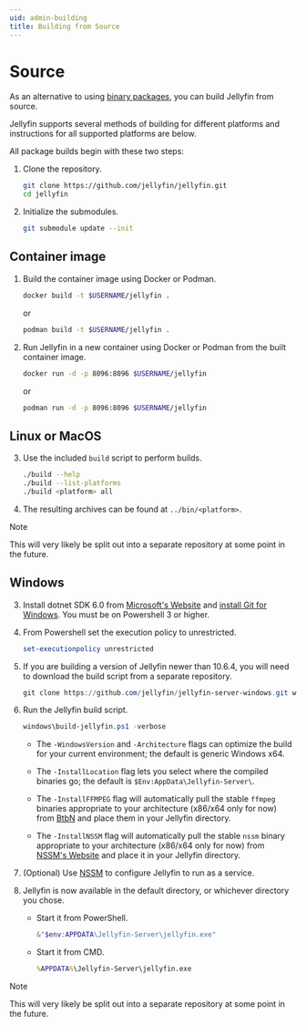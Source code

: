 ```yaml
---
uid: admin-building
title: Building from Source
---
```

<!-- markdownlint-disable MD029 ol-prefix -->

# Source

As an alternative to using [binary packages](xref:admin-installing), you can build Jellyfin from source.

Jellyfin supports several methods of building for different platforms and instructions for all supported platforms are below.

All package builds begin with these two steps:

1. Clone the repository.

    ```sh
    git clone https://github.com/jellyfin/jellyfin.git
    cd jellyfin
    ```

2. Initialize the submodules.

    ```sh
    git submodule update --init
    ```

## Container image

1. Build the container image using Docker or Podman.

    ```sh
    docker build -t $USERNAME/jellyfin .
    ```

    or

    ```sh
    podman build -t $USERNAME/jellyfin .
    ```

2. Run Jellyfin in a new container using Docker or Podman from the built container image.

    ```sh
    docker run -d -p 8096:8096 $USERNAME/jellyfin
    ```

    or

    ```sh
    podman run -d -p 8096:8096 $USERNAME/jellyfin
    ```

## Linux or MacOS

3. Use the included `build` script to perform builds.

    ```sh
    ./build --help
    ./build --list-platforms
    ./build <platform> all
    ```

4. The resulting archives can be found at `../bin/<platform>`.

> [!NOTE]
> This will very likely be split out into a separate repository at some point in the future.

## Windows

3. Install dotnet SDK 6.0 from [Microsoft's Website](https://dotnet.microsoft.com/en-us/download/dotnet/6.0) and [install Git for Windows](https://gitforwindows.org/).
   You must be on Powershell 3 or higher.

4. From Powershell set the execution policy to unrestricted.

    ```powershell
    set-executionpolicy unrestricted
    ```

5. If you are building a version of Jellyfin newer than 10.6.4, you will need to download the build script from a separate repository.

   ```powershell
   git clone https://github.com/jellyfin/jellyfin-server-windows.git windows
   ```

6. Run the Jellyfin build script.

    ```powershell
    windows\build-jellyfin.ps1 -verbose
    ```

    * The `-WindowsVersion` and `-Architecture` flags can optimize the build for your current environment; the default is generic Windows x64.

    * The `-InstallLocation` flag lets you select where the compiled binaries go; the default is `$Env:AppData\Jellyfin-Server\`.

    * The `-InstallFFMPEG` flag will automatically pull the stable `ffmpeg` binaries appropriate to your architecture (x86/x64 only for now) from [BtbN](https://github.com/BtbN/FFmpeg-Builds/releases) and place them in your Jellyfin directory.

    * The `-InstallNSSM` flag will automatically pull the stable `nssm` binary appropriate to your architecture (x86/x64 only for now) from [NSSM's Website](https://nssm.cc/) and place it in your Jellyfin directory.

7. (Optional) Use [NSSM](https://nssm.cc) to configure Jellyfin to run as a service.

8. Jellyfin is now available in the default directory, or whichever directory you chose.

    * Start it from PowerShell.

        ```powershell
        &"$env:APPDATA\Jellyfin-Server\jellyfin.exe"
        ```

    * Start it from CMD.

        ```cmd
        %APPDATA%\Jellyfin-Server\jellyfin.exe
        ```

> [!NOTE]
> This will very likely be split out into a separate repository at some point in the future.
